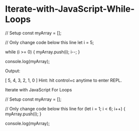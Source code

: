# Iterate-with-JavaScript-While-Loops


// Setup
const myArray = [];

// Only change code below this line
let i = 5;

while (i >= 0) {
  myArray.push(i);
  i--;
}

console.log(myArray);


Output: 

[ 5, 4, 3, 2, 1, 0 ]
Hint: hit control+c anytime to enter REPL.


Iterate with JavaScript For Loops

// Setup
const myArray = [];


// Only change code below this line
for (let i = 1; i < 6; i++) {
  myArray.push(i);
}

console.log(myArray);

